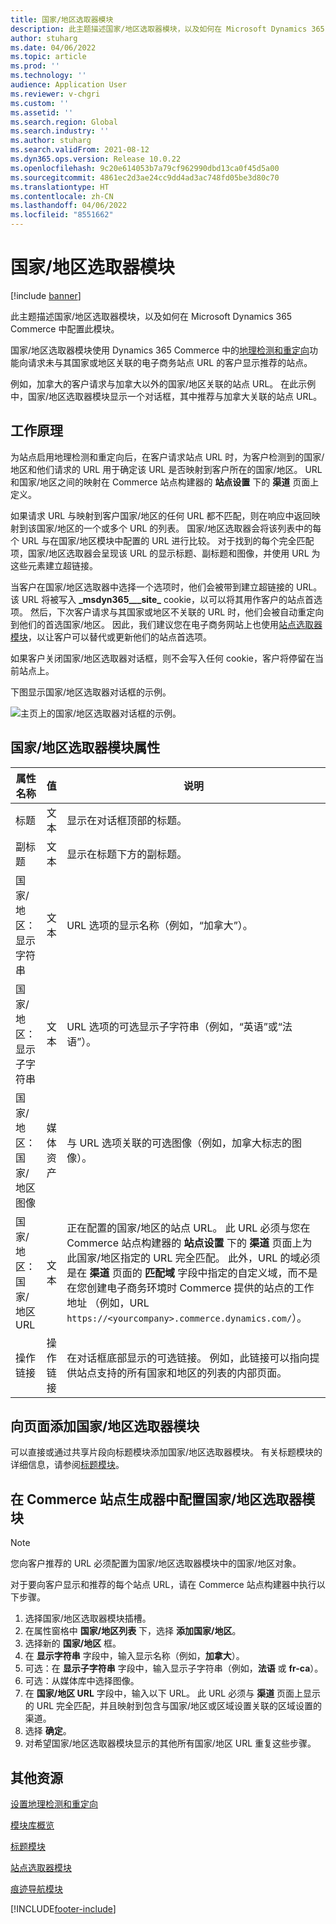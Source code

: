 ```yaml
---
title: 国家/地区选取器模块
description: 此主题描述国家/地区选取器模块，以及如何在 Microsoft Dynamics 365 Commerce 中配置此模块。
author: stuharg
ms.date: 04/06/2022
ms.topic: article
ms.prod: ''
ms.technology: ''
audience: Application User
ms.reviewer: v-chgri
ms.custom: ''
ms.assetid: ''
ms.search.region: Global
ms.search.industry: ''
ms.author: stuharg
ms.search.validFrom: 2021-08-12
ms.dyn365.ops.version: Release 10.0.22
ms.openlocfilehash: 9c20e614053b7a79cf962990dbd13ca0f45d5a00
ms.sourcegitcommit: 4861ec2d3ae24cc9dd4ad3ac748fd05be3d80c70
ms.translationtype: HT
ms.contentlocale: zh-CN
ms.lasthandoff: 04/06/2022
ms.locfileid: "8551662"
---
```

# <a name="countryregion-picker-module"></a>国家/地区选取器模块

[!include [banner](includes/banner.md)]

此主题描述国家/地区选取器模块，以及如何在 Microsoft Dynamics 365 Commerce 中配置此模块。

国家/地区选取器模块使用 Dynamics 365 Commerce 中的[地理检测和重定向](geo-detection-redirection.md)功能向请求未与其国家或地区关联的电子商务站点 URL 的客户显示推荐的站点。

例如，加拿大的客户请求与加拿大以外的国家/地区关联的站点 URL。 在此示例中，国家/地区选取器模块显示一个对话框，其中推荐与加拿大关联的站点 URL。 

## <a name="how-it-works"></a>工作原理

为站点启用地理检测和重定向后，在客户请求站点 URL 时，为客户检测到的国家/地区和他们请求的 URL 用于确定该 URL 是否映射到客户所在的国家/地区。 URL 和国家/地区之间的映射在 Commerce 站点构建器的 **站点设置** 下的 **渠道** 页面上定义。 

如果请求 URL 与映射到客户国家/地区的任何 URL 都不匹配，则在响应中返回映射到该国家/地区的一个或多个 URL 的列表。 国家/地区选取器会将该列表中的每个 URL 与在国家/地区模块中配置的 URL 进行比较。 对于找到的每个完全匹配项，国家/地区选取器会呈现该 URL 的显示标题、副标题和图像，并使用 URL 为这些元素建立超链接。

当客户在国家/地区选取器中选择一个选项时，他们会被带到建立超链接的 URL。 该 URL 将被写入 **\_msdyn365\_\_\_site\_** cookie，以可以将其用作客户的站点首选项。 然后，下次客户请求与其国家或地区不关联的 URL 时，他们会被自动重定向到他们的首选国家/地区。 因此，我们建议您在电子商务网站上也使用[站点选取器模块](site-selector.md)，以让客户可以替代或更新他们的站点首选项。 

如果客户关闭国家/地区选取器对话框，则不会写入任何 cookie，客户将停留在当前站点上。 

下图显示国家/地区选取器对话框的示例。

![主页上的国家/地区选取器对话框的示例。](./media/Geo_country-region-module-insitu.png)

## <a name="countryregion-picker-module-properties"></a>国家/地区选取器模块属性

| 属性名称              | 值       | 说明                                                  |
| -------------------------- | ----------- | ------------------------------------------------------------ |
| 标题                    | 文本        | 显示在对话框顶部的标题。       |
| 副标题                 | 文本        | 显示在标题下方的副标题。               |
| 国家/地区：显示字符串    | 文本        | URL 选项的显示名称（例如，“加拿大”）。   |
| 国家/地区：显示子字符串 | 文本        | URL 选项的可选显示子字符串（例如，“英语”或“法语”）。 |
| 国家/地区：国家/地区图像     | 媒体资产 | 与 URL 选项关联的可选图像（例如，加拿大标志的图像）。 |
| 国家/地区：国家/地区 URL       | 文本        | 正在配置的国家/地区的站点 URL。 此 URL 必须与您在 Commerce 站点构建器的 **站点设置** 下的 **渠道** 页面上为此国家/地区指定的 URL 完全匹配。 此外，URL 的域必须是在 **渠道** 页面的 **匹配域** 字段中指定的自定义域，而不是在您创建电子商务环境时 Commerce 提供的站点的工作地址 （例如，URL `https://<yourcompany>.commerce.dynamics.com/`）。 |
| 操作链接                | 操作链接 | 在对话框底部显示的可选链接。 例如，此链接可以指向提供站点支持的所有国家和地区的列表的内部页面。 |

## <a name="add-a-countryregion-picker-module-to-a-page"></a>向页面添加国家/地区选取器模块

可以直接或通过共享片段向标题模块添加国家/地区选取器模块。 有关标题模块的详细信息，请参阅[标题模块](author-header-module.md)。

## <a name="configure-the-countryregion-picker-module-in-commerce-site-builder"></a>在 Commerce 站点生成器中配置国家/地区选取器模块

> [!NOTE]
> 您向客户推荐的 URL 必须配置为国家/地区选取器模块中的国家/地区对象。

对于要向客户显示和推荐的每个站点 URL，请在 Commerce 站点构建器中执行以下步骤。

1. 选择国家/地区选取器模块插槽。
1. 在属性窗格中 **国家/地区列表** 下，选择 **添加国家/地区**。
1. 选择新的 **国家/地区** 框。
1. 在 **显示字符串** 字段中，输入显示名称（例如，**加拿大**）。
1. 可选：在 **显示子字符串** 字段中，输入显示子字符串（例如，**法语** 或 **fr-ca**）。
1. 可选：从媒体库中选择图像。
1. 在 **国家/地区 URL**  字段中，输入以下 URL。 此 URL 必须与 **渠道** 页面上显示的 URL 完全匹配，并且映射到包含与国家/地区或区域设置关联的区域设置的渠道。 
1. 选择 **确定**。
1. 对希望国家/地区选取器模块显示的其他所有国家/地区 URL 重复这些步骤。

## <a name="additional-resources"></a>其他资源

[设置地理检测和重定向](geo-detection-redirection.md)

[模块库概览](starter-kit-overview.md)

[标题模块](author-header-module.md)

[站点选取器模块](site-selector.md)

[痕迹导航模块](add-breadcrumb.md)

[!INCLUDE[footer-include](../includes/footer-banner.md)]
